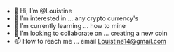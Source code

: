 - 👋 Hi, I’m @Louistine
- 👀 I’m interested in ... any crypto currency's 
- 🌱 I’m currently learning ... how to mine 
- 💞️ I’m looking to collaborate on ... creating a new coin 
- 📫 How to reach me ... email 
Louistine14@gmail.com

<!---
Louistine/Louistine is a ✨ special ✨ repository because its `README.md` (this file) appears on your GitHub profile.
You can click the Preview link to take a look at your changes.
--->
